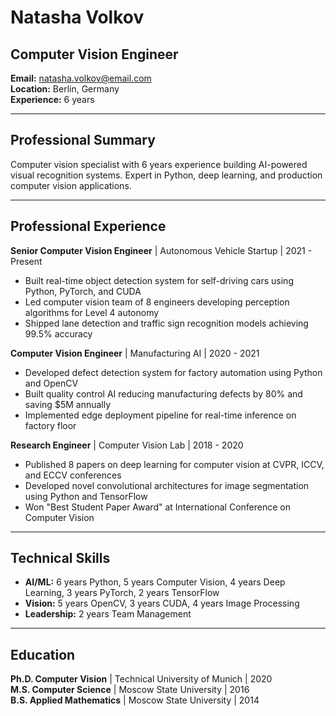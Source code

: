 # Natasha Volkov
## Computer Vision Engineer

**Email:** natasha.volkov@email.com  
**Location:** Berlin, Germany  
**Experience:** 6 years  

---

## Professional Summary

Computer vision specialist with 6 years experience building AI-powered visual recognition systems. Expert in Python, deep learning, and production computer vision applications.

---

## Professional Experience

**Senior Computer Vision Engineer** | Autonomous Vehicle Startup | 2021 - Present
- Built real-time object detection system for self-driving cars using Python, PyTorch, and CUDA
- Led computer vision team of 8 engineers developing perception algorithms for Level 4 autonomy
- Shipped lane detection and traffic sign recognition models achieving 99.5% accuracy

**Computer Vision Engineer** | Manufacturing AI | 2020 - 2021
- Developed defect detection system for factory automation using Python and OpenCV
- Built quality control AI reducing manufacturing defects by 80% and saving $5M annually
- Implemented edge deployment pipeline for real-time inference on factory floor

**Research Engineer** | Computer Vision Lab | 2018 - 2020
- Published 8 papers on deep learning for computer vision at CVPR, ICCV, and ECCV conferences
- Developed novel convolutional architectures for image segmentation using Python and TensorFlow
- Won "Best Student Paper Award" at International Conference on Computer Vision

---

## Technical Skills

- **AI/ML:** 6 years Python, 5 years Computer Vision, 4 years Deep Learning, 3 years PyTorch, 2 years TensorFlow
- **Vision:** 5 years OpenCV, 3 years CUDA, 4 years Image Processing
- **Leadership:** 2 years Team Management

---

## Education

**Ph.D. Computer Vision** | Technical University of Munich | 2020  
**M.S. Computer Science** | Moscow State University | 2016  
**B.S. Applied Mathematics** | Moscow State University | 2014